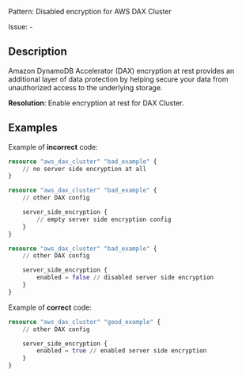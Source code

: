 Pattern: Disabled encryption for AWS DAX Cluster

Issue: -

## Description

Amazon DynamoDB Accelerator (DAX) encryption at rest provides an additional layer of data protection by helping secure your data from unauthorized access to the underlying storage.

**Resolution**: Enable encryption at rest for DAX Cluster.

## Examples

Example of **incorrect** code:

```terraform
resource "aws_dax_cluster" "bad_example" {
	// no server side encryption at all
}

resource "aws_dax_cluster" "bad_example" {
	// other DAX config

	server_side_encryption {
		// empty server side encryption config
	}
}

resource "aws_dax_cluster" "bad_example" {
	// other DAX config

	server_side_encryption {
		enabled = false // disabled server side encryption
	}
}
```

Example of **correct** code:

```terraform
resource "aws_dax_cluster" "good_example" {
	// other DAX config

	server_side_encryption {
		enabled = true // enabled server side encryption
	}
}
```